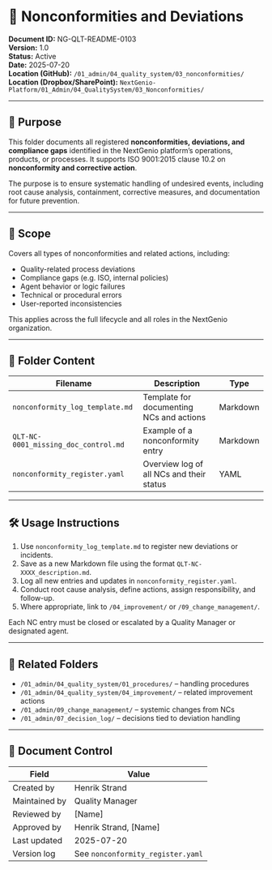 # 📁 Nonconformities and Deviations

**Document ID:** NG-QLT-README-0103  
**Version:** 1.0  
**Status:** Active  
**Date:** 2025-07-20  
**Location (GitHub):** `/01_admin/04_quality_system/03_nonconformities/`  
**Location (Dropbox/SharePoint):** `NextGenio-Platform/01_Admin/04_QualitySystem/03_Nonconformities/`  

---

## 🎯 Purpose

This folder documents all registered **nonconformities, deviations, and compliance gaps** identified in the NextGenio platform’s operations, products, or processes. It supports ISO 9001:2015 clause 10.2 on **nonconformity and corrective action**.

The purpose is to ensure systematic handling of undesired events, including root cause analysis, containment, corrective measures, and documentation for future prevention.

---

## 📘 Scope

Covers all types of nonconformities and related actions, including:

- Quality-related process deviations  
- Compliance gaps (e.g. ISO, internal policies)  
- Agent behavior or logic failures  
- Technical or procedural errors  
- User-reported inconsistencies

This applies across the full lifecycle and all roles in the NextGenio organization.

---

## 📂 Folder Content

| Filename | Description | Type |
|----------|-------------|------|
| `nonconformity_log_template.md` | Template for documenting NCs and actions | Markdown |
| `QLT-NC-0001_missing_doc_control.md` | Example of a nonconformity entry | Markdown |
| `nonconformity_register.yaml` | Overview log of all NCs and their status | YAML |

---

## 🛠️ Usage Instructions

1. Use `nonconformity_log_template.md` to register new deviations or incidents.
2. Save as a new Markdown file using the format `QLT-NC-XXXX_description.md`.
3. Log all new entries and updates in `nonconformity_register.yaml`.
4. Conduct root cause analysis, define actions, assign responsibility, and follow-up.
5. Where appropriate, link to `/04_improvement/` or `/09_change_management/`.

Each NC entry must be closed or escalated by a Quality Manager or designated agent.

---

## 🔗 Related Folders

- `/01_admin/04_quality_system/01_procedures/` – handling procedures  
- `/01_admin/04_quality_system/04_improvement/` – related improvement actions  
- `/01_admin/09_change_management/` – systemic changes from NCs  
- `/01_admin/07_decision_log/` – decisions tied to deviation handling  

---

## 📄 Document Control

| Field         | Value               |
|---------------|---------------------|
| Created by    | Henrik Strand        |
| Maintained by | Quality Manager      |
| Reviewed by   | [Name]               |
| Approved by   | Henrik Strand, [Name] |
| Last updated  | 2025-07-20           |
| Version log   | See `nonconformity_register.yaml` |
